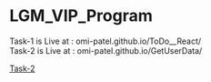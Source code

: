 # LGM_VIP_Program

Task-1 is Live at : omi-patel.github.io/ToDo__React/
<br />
Task-2 is Live at : omi-patel.github.io/GetUserData/

[Task-2](omi-patel.github.io/GetUserData/)
